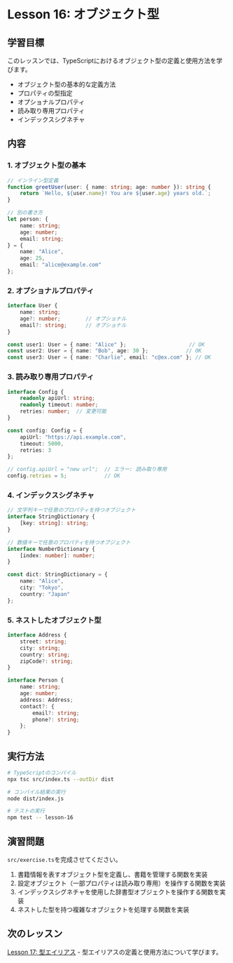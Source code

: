 # Lesson 16: オブジェクト型

## 学習目標
このレッスンでは、TypeScriptにおけるオブジェクト型の定義と使用方法を学びます。

- オブジェクト型の基本的な定義方法
- プロパティの型指定
- オプショナルプロパティ
- 読み取り専用プロパティ
- インデックスシグネチャ

## 内容

### 1. オブジェクト型の基本
```typescript
// インライン型定義
function greetUser(user: { name: string; age: number }): string {
    return `Hello, ${user.name}! You are ${user.age} years old.`;
}

// 別の書き方
let person: {
    name: string;
    age: number;
    email: string;
} = {
    name: "Alice",
    age: 25,
    email: "alice@example.com"
};
```

### 2. オプショナルプロパティ
```typescript
interface User {
    name: string;
    age?: number;        // オプショナル
    email?: string;      // オプショナル
}

const user1: User = { name: "Alice" };                    // OK
const user2: User = { name: "Bob", age: 30 };            // OK
const user3: User = { name: "Charlie", email: "c@ex.com" }; // OK
```

### 3. 読み取り専用プロパティ
```typescript
interface Config {
    readonly apiUrl: string;
    readonly timeout: number;
    retries: number;  // 変更可能
}

const config: Config = {
    apiUrl: "https://api.example.com",
    timeout: 5000,
    retries: 3
};

// config.apiUrl = "new url";  // エラー: 読み取り専用
config.retries = 5;            // OK
```

### 4. インデックスシグネチャ
```typescript
// 文字列キーで任意のプロパティを持つオブジェクト
interface StringDictionary {
    [key: string]: string;
}

// 数値キーで任意のプロパティを持つオブジェクト
interface NumberDictionary {
    [index: number]: number;
}

const dict: StringDictionary = {
    name: "Alice",
    city: "Tokyo",
    country: "Japan"
};
```

### 5. ネストしたオブジェクト型
```typescript
interface Address {
    street: string;
    city: string;
    country: string;
    zipCode?: string;
}

interface Person {
    name: string;
    age: number;
    address: Address;
    contact?: {
        email?: string;
        phone?: string;
    };
}
```

## 実行方法

```bash
# TypeScriptのコンパイル
npx tsc src/index.ts --outDir dist

# コンパイル結果の実行
node dist/index.js

# テストの実行
npm test -- lesson-16
```

## 演習問題

`src/exercise.ts`を完成させてください。

1. 書籍情報を表すオブジェクト型を定義し、書籍を管理する関数を実装
2. 設定オブジェクト（一部プロパティは読み取り専用）を操作する関数を実装
3. インデックスシグネチャを使用した辞書型オブジェクトを操作する関数を実装
4. ネストした型を持つ複雑なオブジェクトを処理する関数を実装

## 次のレッスン
[Lesson 17: 型エイリアス](../lesson-17/README.md) - 型エイリアスの定義と使用方法について学びます。